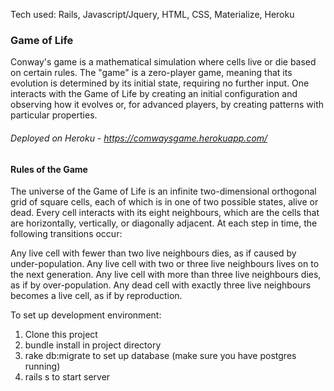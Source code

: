 Tech used: Rails, Javascript/Jquery, HTML, CSS, Materialize, Heroku

### Game of Life
Conway's game is a mathematical simulation where cells live or die based on certain rules. The "game" is a zero-player game, meaning that its evolution is determined by its initial state, requiring no further input. One interacts with the Game of Life by creating an initial configuration and observing how it evolves or, for advanced players, by creating patterns with particular properties.

###### Deployed on Heroku - https://comwaysgame.herokuapp.com/

#### Rules of the Game
The universe of the Game of Life is an infinite two-dimensional orthogonal grid of square cells, each of which is in one of two possible states, alive or dead. Every cell interacts with its eight neighbours, which are the cells that are horizontally, vertically, or diagonally adjacent. At each step in time, the following transitions occur:

Any live cell with fewer than two live neighbours dies, as if caused by under-population.
Any live cell with two or three live neighbours lives on to the next generation.
Any live cell with more than three live neighbours dies, as if by over-population.
Any dead cell with exactly three live neighbours becomes a live cell, as if by reproduction.

To set up development environment:

1. Clone this project
2. bundle install in project directory
3. rake db:migrate to set up database (make sure you have postgres running)
4. rails s to start server


